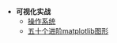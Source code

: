 * **可视化实战**
  - [操作系统](</matplotlib/czxt/README>)
  - [五十个进阶matplotlib图形](</matplotlib/gallery/README>)
